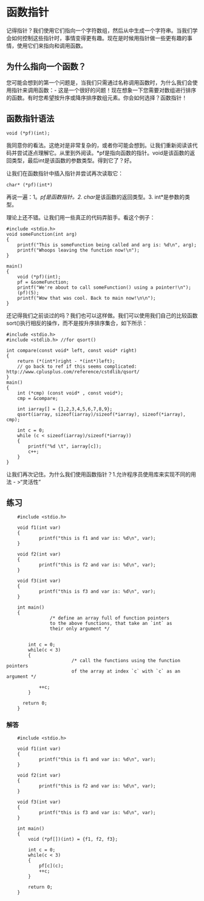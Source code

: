 ﻿# **函数指针**

记得指针？我们使用它们指向一个字符数组，然后从中生成一个字符串。当我们学会如何控制这些指针时，事情变得更有趣。现在是时候用指针做一些更有趣的事情，使用它们来指向和调用函数。

## **为什么指向一个函数？**

您可能会想到的第一个问题是，当我们只需通过名称调用函数时，为什么我们会使用指针来调用函数：- 这是一个很好的问题！现在想象一下您需要对数组进行排序的函数。有时您希望按升序或降序排序数组元素。你会如何选择？函数指针！

## **函数指针语法**

```
void (*pf)(int);
```

我同意你的看法。这绝对是非常复杂的，或者你可能会想到。让我们重新阅读该代码并尝试逐点理解它。从里到外阅读。*pf是指向函数的指针。void是该函数的返回类型，最后int是该函数的参数类型。得到它了？好。

让我们在函数指针中插入指针并尝试再次读取它：

```
char* (*pf)(int*)
```

再说一遍：1。*pf是函数指针。2. char*是该函数的返回类型。3. int*是参数的类型。

理论上还不错。让我们用一些真正的代码弄脏手。看这个例子：

```
#include <stdio.h>
void someFunction(int arg)
{
    printf("This is someFunction being called and arg is: %d\n", arg);
    printf("Whoops leaving the function now!\n");
}

main()
{
    void (*pf)(int);
    pf = &someFunction;
    printf("We're about to call someFunction() using a pointer!\n");
    (pf)(5);
    printf("Wow that was cool. Back to main now!\n\n");
}
```

还记得我们之前谈过的吗？我们也可以这样做。我们可以使用我们自己的比较函数sort()执行相反的操作，而不是按升序排序集合，如下所示：

```
#include <stdio.h>
#include <stdlib.h> //for qsort()

int compare(const void* left, const void* right)
{
    return (*(int*)right - *(int*)left);
    // go back to ref if this seems complicated: http://www.cplusplus.com/reference/cstdlib/qsort/
}
main()
{
    int (*cmp) (const void* , const void*);
    cmp = &compare;

    int iarray[] = {1,2,3,4,5,6,7,8,9};
    qsort(iarray, sizeof(iarray)/sizeof(*iarray), sizeof(*iarray), cmp);

    int c = 0;
    while (c < sizeof(iarray)/sizeof(*iarray))
    {
        printf("%d \t", iarray[c]);
        c++;
    }
}
```

让我们再次记住。为什么我们使用函数指针？1.允许程序员使用库来实现不同的用法 - >“灵活性”

## **练习**

```
    #include <stdio.h>

    void f1(int var)
    {
            printf("this is f1 and var is: %d\n", var);
    }

    void f2(int var)
    {
            printf("this is f2 and var is: %d\n", var);
    }

    void f3(int var)
    {
            printf("this is f3 and var is: %d\n", var);
    }

    int main()
    {
                /* define an array full of function pointers 
                to the above functions, that take an `int` as 
                their only argument */


		int c = 0;
		while(c < 3)
		{
                        /* call the functions using the function pointers
                        of the array at index `c` with `c` as an argument */

			++c;
		}

	  return 0;
    }
```

### **解答**

```
    #include <stdio.h>

    void f1(int var)
    {
            printf("this is f1 and var is: %d\n", var);
    }

    void f2(int var)
    {
            printf("this is f2 and var is: %d\n", var);
    }

    void f3(int var)
    {
            printf("this is f3 and var is: %d\n", var);
    }

    int main()
    {
		void (*pf[])(int) = {f1, f2, f3};

		int c = 0;
		while(c < 3)
		{
			pf[c](c);
			++c;
		}

		return 0;
    }
```